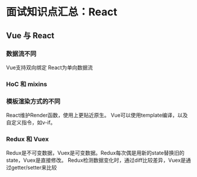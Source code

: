 #  面试知识点汇总：React

## Vue 与 React

### 数据流不同
Vue支持双向绑定
React为单向数据流

### HoC 和 mixins

### 模板渲染方式的不同
React维护Render函数，使用上更贴近原生。
Vue可以使用template编译，以及自定义指令，如v-if。

### Redux 和 Vuex
Redux是不可变数据，Vuex是可变数据。Redux每次偶是用新的state替换旧的state，Vuex是直接修改。
Redux检测数据变化时，通过diff比较差异，Vuex是通过getter/setter来比较